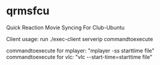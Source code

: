 qrmsfcu
=======

Quick Reaction Movie Syncing For Club-Ubuntu

Client usage:
run ./exec-client serverip commandtoexecute

commandtoexecute for mplayer: "mplayer -ss starttime file"
commandtoexecute for vlc: "vlc --start-time=starttime file"
